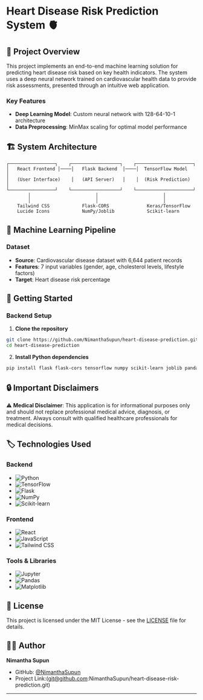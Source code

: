 ﻿# Heart Disease Risk Prediction System 🫀

## 🌟 Project Overview

This project implements an end-to-end machine learning solution for predicting heart disease risk based on key health indicators. The system uses a deep neural network trained on cardiovascular health data to provide risk assessments, presented through an intuitive web application.

### Key Features

- **Deep Learning Model**: Custom neural network with 128-64-10-1 architecture
- **Data Preprocessing**: MinMax scaling for optimal model performance  

## 🏗️ System Architecture

```
┌─────────────────┐    ┌──────────────────┐    ┌─────────────────────┐
│   React Frontend │────│   Flask Backend  │────│  TensorFlow Model   │
│   (User Interface)    │   (API Server)   │    │  (Risk Prediction)  │
└─────────────────┘    └──────────────────┘    └─────────────────────┘
        │                        │                        │
        │                        │                        │
    Tailwind CSS            Flask-CORS              Keras/TensorFlow
    Lucide Icons            NumPy/Joblib            Scikit-learn
```

## 🔬 Machine Learning Pipeline

### Dataset
- **Source**: Cardiovascular disease dataset with 6,644 patient records
- **Features**: 7 input variables (gender, age, cholesterol levels, lifestyle factors)
- **Target**: Heart disease risk percentage

## 🚀 Getting Started

### Backend Setup
1. **Clone the repository**
```bash
git clone https://github.com/NimanthaSupun/heart-disease-prediction.git
cd heart-disease-prediction
```

2. **Install Python dependencies**
```bash
pip install flask flask-cors tensorflow numpy scikit-learn joblib pandas matplotlib
```

## 🔒 Important Disclaimers

⚠️ **Medical Disclaimer**: This application is for informational purposes only and should not replace professional medical advice, diagnosis, or treatment. Always consult with qualified healthcare professionals for medical decisions.

## 🏷️ Technologies Used

### Backend
- ![Python](https://img.shields.io/badge/Python-3776AB?style=flat&logo=python&logoColor=white)
- ![TensorFlow](https://img.shields.io/badge/TensorFlow-FF6F00?style=flat&logo=tensorflow&logoColor=white)
- ![Flask](https://img.shields.io/badge/Flask-000000?style=flat&logo=flask&logoColor=white)
- ![NumPy](https://img.shields.io/badge/NumPy-013243?style=flat&logo=numpy&logoColor=white)
- ![Scikit-learn](https://img.shields.io/badge/Scikit--learn-F7931E?style=flat&logo=scikit-learn&logoColor=white)

### Frontend
- ![React](https://img.shields.io/badge/React-20232A?style=flat&logo=react&logoColor=61DAFB)
- ![JavaScript](https://img.shields.io/badge/JavaScript-F7DF1E?style=flat&logo=javascript&logoColor=black)
- ![Tailwind CSS](https://img.shields.io/badge/Tailwind_CSS-38B2AC?style=flat&logo=tailwind-css&logoColor=white)

### Tools & Libraries
- ![Jupyter](https://img.shields.io/badge/Jupyter-F37626?style=flat&logo=jupyter&logoColor=white)
- ![Pandas](https://img.shields.io/badge/Pandas-150458?style=flat&logo=pandas&logoColor=white)
- ![Matplotlib](https://img.shields.io/badge/Matplotlib-11557c?style=flat&logo=matplotlib&logoColor=white)

## 📄 License

This project is licensed under the MIT License - see the [LICENSE](LICENSE) file for details.

## 👨‍💻 Author

**Nimantha Supun**
- GitHub: [@NimanthaSupun](https://github.com/NimanthaSupun)
- Project Link:(git@github.com:NimanthaSupun/heart-disease-risk-prediction.git)

---
